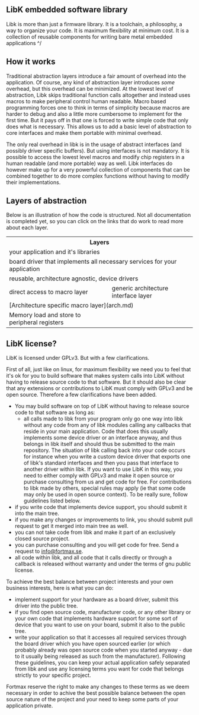 LibK embedded software library
------------------------------

Libk is more than just a firmware library. It is a toolchain, a philosophy, a way to organize your code. It is maximum flexibility at minimum cost. It is a collection of reusable components for writing bare metal embedded applications \^/

How it works
-------------

Traditional abstraction layers introduce a fair amount of overhead into the application. Of course, any kind of abstraction layer introduces *some* overhead, but this overhead can be minimized. At the lowest level of abstraction, Libk skips traditional function calls altogether and instead uses macros to make peripheral control human readable. Macro based programming forces one to think in terms of simplicity because macros are harder to debug and also a little more cumbersome to implement for the first time. But it pays off in that one is forced to write simple code that only does what is necessary. This allows us to add a basic level of abstraction to core interfaces and make them portable with minimal overhead. 

The only real overhead in libk is in the usage of abstract interfaces (and possibly driver specific buffers). But using interfaces is not mandatory. It is possible to access the lowest level macros and modify chip registers in a human readable (and more portable) way as well. Libk interfaces do however make up for a very powerful collection of components that can be combined together to do more complex functions without having to modify their implementations.

Layers of abstraction
---------------------

Below is an illustration of how the code is structured. Not all documentation is completed yet, so you can click on the links that do work to read more about each layer. 

<table>
	<tr><th colspan="2">Layers</th></tr>
	<tr><td colspan="2">your application and it's libraries</td></tr>
	<tr><td colspan="2">board driver that implements all necessary services for your application</td> </tr>
	<tr><td colspan="2">reusable, architecture agnostic, device drivers</td></tr>
	<tr><td>direct access to macro layer</td><td>generic architecture interface layer</td></tr>
	<tr><td colspan="2">[Architecture specific macro layer](arch.md)</td></tr>
	<tr><td> Memory load and store to peripheral registers</td></tr>
</table>

LibK license?
-------------

LibK is licensed under GPLv3. But with a few clarifications.

First of all, just like on linux, for maximum flexibility we need you to feel that it's ok for you to build software that makes system calls into LibK without having to release source code to that software. But it should also be clear that any extensions or contributions to LibK must comply with GPLv3 and be open source. Therefore a few clarifications have been added. 

- You may build software on top of LibK without having to release source code to that software as long as:
	- all calls made to libk from your program only go one way into libk without any code from any of libk modules calling any callbacks that reside in your main application. Code that does this usually implements some device driver or an interface anyway, and thus belongs in libk itself and should thus be submitted to the main repository. The situation of libk calling back into your code occurs for instance when you write a custom device driver that exports one of libk's standard interfaces and then you pass that interface to another driver within libk. If you want to use LibK in this way, you need to either comply with GPLv3 and make it open source or purchase consulting from us and get code for free. For contributions to libk made by others, special rules may apply (ie that some code may only be used in open source context). To be really sure, follow guidelines listed below. 
- if you write code that implements device support, you should submit it into the main tree. 
- if you make any changes or improvements to link, you should submit pull request to get it merged into main tree as well. 
- you can not take code from libk and make it part of an exclusively closed source project. 
- you can purchase consulting and you will get code for free. Send a request to info@fortmax.se.
- all code within libk, and all code that it calls directly or through a callback is released without warranty and under the terms of gnu public license. 

To achieve the best balance between project interests and your own business interests, here is what you can do:

- implement support for your hardware as a board driver, submit this driver into the public tree.
- if you find open source code, manufacturer code, or any other library or your own code that implements hardware support for some sort of device that you want to use on your board, submit it also to the public tree. 
- write your application so that it accesses all required services through the board driver which you have open sourced earlier (or which probably already was open source code when you started anyway - due to it usually being released as such from the manufacturer). Following these guidelines, you can keep your actual application safely separated from libk and use any licensing terms you want for code that belongs strictly to your specific project.

Fortmax reserve the right to make any changes to these terms as we deem necessary in order to achive the best possible balance between the open source nature of the project and your need to keep some parts of your application private. 

